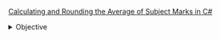 <a href = "https://github.com/Sabeer-Junaid/HelloSharp/blob/main/Problems/Subjects%20Average.cs">Calculating and Rounding the Average of Subject Marks in C#</a>
<details>
  <summary>Objective</summary>
  
1. The program prompts the user to enter marks for three subjects: English, Math, and Urdu.  
2. It reads the user input and converts the values from string to integer using `Convert.ToInt32()`.  
3. The total marks are calculated by summing up the three subject marks.  
4. The program calls the `Avg()` method, passing the total marks and the number of subjects (3) as arguments.  
5. The `Avg()` method calculates the average by dividing the total marks by the number of subjects and returns a `double` value.  
6. The average is rounded to the nearest whole number using `Math.Round()`.  
7. The final rounded average is displayed on the console using `Console`
  
</details>
